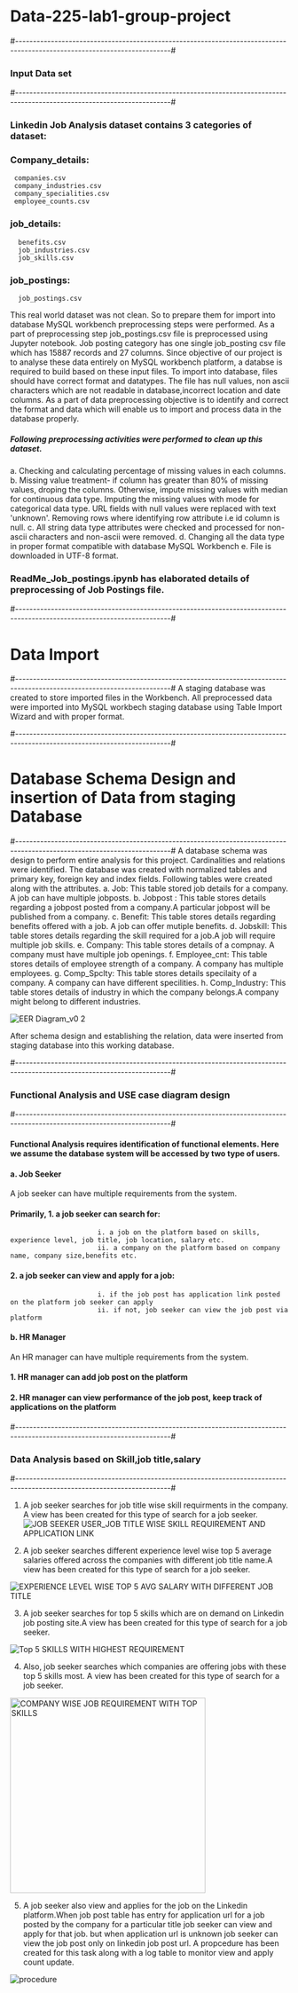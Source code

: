 # Data-225-lab1-group-project
#-------------------------------------------------------------------------------------------------------------------------#
### Input Data set 
#-------------------------------------------------------------------------------------------------------------------------#
### Linkedin Job Analysis dataset contains 3 categories of dataset:

### Company_details: 
     companies.csv
     company_industries.csv
     company_specialities.csv
     employee_counts.csv

### job_details:
      benefits.csv
      job_industries.csv
      job_skills.csv
### job_postings:
      job_postings.csv

This real world dataset was not clean. So to prepare them for import into database MySQL workbench preprocessing steps were performed.
As a part of preprocessing step job_postings.csv file is preprocessed using Jupyter notebook. 
Job posting category has one single job_posting csv file which has 15887 records and 27 columns. Since objective of our project is to analyse these data entirely on MySQL workbench platform, a databse is required to build based on these input files. To import into database, files should have correct format and datatypes. The file has null values, non ascii characters which are not readable in database,incorrect location and date columns. As a part of data preprocessing objective is to identify and correct the format and data which will enable us to import and process data in the database properly.

##### Following preprocessing activities were performed to clean up this dataset.

a. Checking and calculating percentage of missing values in each columns.
b. Missing value treatment- if column has greater than 80% of missing values, droping the columns. Otherwise, impute missing values with median for continuous data type. Imputing the missing values with mode for categorical data type. URL fields with null values were replaced with text 'unknown'. Removing rows where identifying row attribute i.e id column is null.
c. All string data type attributes were checked and processed for non-ascii characters and non-ascii were removed.
d. Changing all the data type in proper format compatible with database MySQL Workbench
e. File is downloaded in UTF-8 format.

### ReadMe_Job_postings.ipynb has elaborated details of preprocessing of Job Postings file.

#-------------------------------------------------------------------------------------------------------------------------#
# Data Import
#-------------------------------------------------------------------------------------------------------------------------#
A staging database was created to store imported files in the Workbench.
All preprocessed data were imported into MySQL workbech staging database using Table Import Wizard and with proper format.

#-------------------------------------------------------------------------------------------------------------------------#
# Database Schema Design and insertion of Data from staging Database
#-------------------------------------------------------------------------------------------------------------------------#
A database schema was design to perform entire analysis for this project. Cardinalities and relations were identified. The database was created with normalized tables and primary key,
foreign key and index fields. 
Following tables were created along with the attributes.
a. Job: This table stored job details for a company. A job can have multiple jobposts.
b. Jobpost : This table stores details regarding a jobpost posted from a company.A particular jobpost will be published from a company.
c. Benefit: This table stores details regarding benefits offered with a job. A job can offer mutiple benefits.
d. Jobskill: This table stores details regarding the skill required for a job.A job will require multiple job skills.
e. Company: This table stores details of a compnay. A company must have multiple job openings.
f. Employee_cnt: This table stores details of employee strength of a company. A company has multiple employees.
g. Comp_Spclty: This table stores details specilaity of a company. A company can have different specilities.
h. Comp_Industry: This table stores details of industry in which the company belongs.A company might belong to different industries.

![EER Diagram_v0 2](https://github.com/aryama-ray/data-225-lab1-group-project/assets/42118282/a9cf9191-1584-44dd-975a-4bd6536fa0ba)

After schema design and establishing the relation, data were inserted from staging database into this working database.

#-------------------------------------------------------------------------------------------------------------------------#
### Functional Analysis and USE case diagram design
#-------------------------------------------------------------------------------------------------------------------------#
#### Functional Analysis requires identification of functional elements. Here we assume the database system will be accessed by two type of users. 
#### a. Job Seeker

A job seeker can have multiple requirements from the system.
                            
#### Primarily, 1. a job seeker can search for:
                          i. a job on the platform based on skills, experience level, job title, job location, salary etc.
                          ii. a company on the platform based on company name, company size,benefits etc.
 ####           2. a job seeker can view and apply for a job:
                          i. if the job post has application link posted on the platform job seeker can apply
                          ii. if not, job seeker can view the job post via platform
####  b. HR Manager

An HR manager can have multiple requirements from the system.
 ####           1. HR manager can add job post on the platform
 ####           2. HR manager can view performance of the job post, keep track of applications on the platform
#-------------------------------------------------------------------------------------------------------------------------#
### Data Analysis based on Skill,job title,salary 
#-------------------------------------------------------------------------------------------------------------------------#
1. A job seeker searches for job title wise skill requirments in the company. A view has been created for this type of search for a job seeker.
   ![JOB SEEKER USER_JOB TITLE WISE SKILL REQUIREMENT   AND APPLICATION LINK ](https://github.com/aryama-ray/data-225-lab1-group-project/assets/42118282/5b947037-5911-4c09-b90c-ffd88b365c17)

2. A job seeker searches different experience level wise top 5 average salaries offered across the companies with different job title name.A view has been created for this type of search for a job seeker.
   
![EXPERIENCE LEVEL WISE TOP 5 AVG SALARY WITH DIFFERENT JOB TITLE](https://github.com/aryama-ray/data-225-lab1-group-project/assets/42118282/77da7509-97d2-4013-8cd9-32db836c0aeb)

3. A job seeker searches for top 5 skills which are on demand on Linkedin job posting site.A view has been created for this type of search for a job seeker.
   
![Top 5 SKILLS WITH HIGHEST REQUIREMENT ](https://github.com/aryama-ray/data-225-lab1-group-project/assets/42118282/2487915e-6cf7-4c65-a6f3-adeed149e4f3)

4. Also, job seeker searches which companies are offering jobs with these top 5 skills most. A view has been created for this type of search for a job seeker.
<img width="352" alt="COMPANY WISE JOB REQUIREMENT WITH TOP SKILLS " src="https://github.com/aryama-ray/data-225-lab1-group-project/assets/42118282/1279abcc-fe9f-4153-b2ce-bf476d53300b">

5. A job seeker also view and applies for the job on the Linkedin platform.When job post table has entry for application url for a job posted by the company for a particular title job seeker can view and apply for that job. but when application url is unknown job seeker can view the job post only on linkedin job post url. A propcedure has been created for this task along with a log table to monitor view and apply count update.    

![procedure ](https://github.com/aryama-ray/data-225-lab1-group-project/assets/42118282/322de8bd-8223-4129-b3d2-cb12d627b70e)
